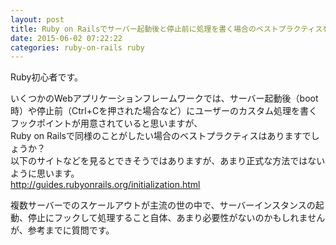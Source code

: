 ```yaml
---
layout: post
title: Ruby on Railsでサーバー起動後と停止前に処理を書く場合のベストプラクティスを教えてください。
date: 2015-06-02 07:22:22
categories: ruby-on-rails ruby
---
```

<!-- {% raw %} -->
<p>Ruby初心者です。</p>

<p>いくつかのWebアプリケーションフレームワークでは、サーバー起動後（boot時）や停止前（Ctrl+Cを押された場合など）にユーザーのカスタム処理を書くフックポイントが用意されていると思いますが、<br>
Ruby on Railsで同様のことがしたい場合のベストプラクティスはありますでしょうか？<br>
以下のサイトなどを見るとできそうではありますが、あまり正式な方法ではないように思います。<br>
<a href="http://guides.rubyonrails.org/initialization.html" rel="nofollow">http://guides.rubyonrails.org/initialization.html</a></p>

<p>複数サーバーでのスケールアウトが主流の世の中で、サーバーインスタンスの起動、停止にフックして処理すること自体、あまり必要性がないのかもしれませんが、参考までに質問です。</p>
<!-- {% endraw %} -->
